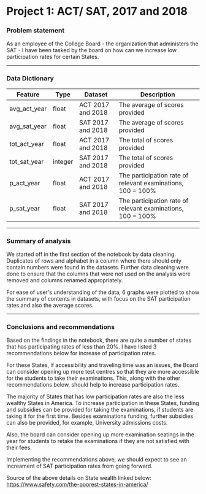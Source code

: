 # Project 1: ACT/ SAT, 2017 and 2018

### Problem statement

As an employee of the College Board - the organization that administers the SAT - I have been tasked by the board on how can we increase low participation rates for certain States.

---
### Data Dictionary

|Feature|Type|Dataset|Description|
|---|---|---|---|
|avg_act_year|float|ACT 2017 and 2018|The average of scores provided| 
|avg_sat_year|float|SAT 2017 and 2018|The average of scores provided| 
|tot_act_year|float|ACT 2017 and 2018|The total of scores provided| 
|tot_sat_year|integer|SAT 2017 and 2018|The total of scores provided| 
|p_act_year|float|ACT 2017 and 2018|The participation rate of relevant examinations, 100 = 100%| 
|p_sat_year|float|SAT 2017 and 2018|The participation rate of relevant examinations, 100 = 100%| 

---
### Summary of analysis

We started off in the first section of the notebook by data cleaning. Duplicates of rows and alphabet in a column where there should only contain numbers were found in the datasets. Further data cleaning were done to ensure that the columns that were not used on the analysis were removed and columns renamed appropriately.

For ease of user's understanding of the data, 6 graphs were plotted to show the summary of contents in datasets, with focus on the SAT participation rates and also the average scores. 

---
### Conclusions and recommendations

Based on the findings in the notebook, there are quite a number of states that has participating rates of less than 20%. I have listed 3 recommendations below for increase of participation rates.

For these States, if accessibility and traveling time was an issues, the Board can consider opening up more test centres so that they are more accessible for the students to take their examinations. This, along with the other recommendations below, should help to increase participation rates. 

The majority of States that has low participation rates are also the less wealthy States in America. To increase participation in these States, funding and subsidies can be provided for taking the examinations, if students are taking it for the first time. Besides examinations funding, further subsidies can also be provided, for example, University admissions costs.

Also, the board can consider opening up more examination seatings in the year for students to retake the examinations if they are not satisfied with their fees.

Implementing the recommendations above, we should expect to see an increament of SAT participation rates from going forward.

Source of the above details on State wealth linked below:   
https://www.safety.com/the-poorest-states-in-america/